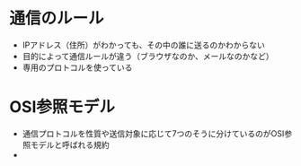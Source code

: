 # 通信のルール
- IPアドレス（住所）がわかっても、その中の誰に送るのかわからない
- 目的によって通信ルールが違う（ブラウザなのか、メールなのかなど）
- 専用のプロトコルを使っている

# OSI参照モデル
- 通信プロトコルを性質や送信対象に応じて7つのそうに分けているのがOSI参照モデルと呼ばれる規約
- 
